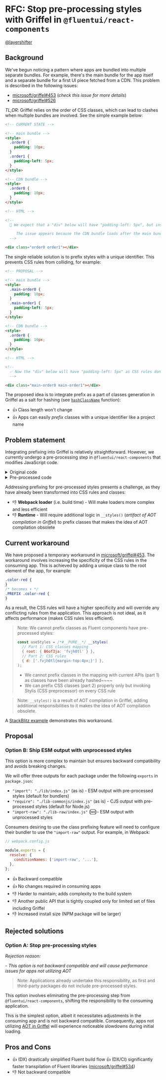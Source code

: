 # RFC: Stop pre-processing styles with Griffel in `@fluentui/react-components`

[@layershifter](https://github.com/layershifter)

## Background

We've begun noticing a pattern where apps are bundled into multiple separate bundles. For example, there's the main bundle for the app itself and a separate bundle for a first UI piece fetched from a CDN. This problem is described in the following issues:

- [microsoft/griffel#453](https://github.com/microsoft/griffel/issues/453) (_check this issue for more details_)
- [microsoft/griffel#526](https://github.com/microsoft/griffel/issues/526)

_TL;DR_: Griffel relies on the order of CSS classes, which can lead to clashes when multiple bundles are involved. See the simple example below:

```html
<!-- CURRENT STATE -->

<!-- main bundle -->
<style>
  .order0 {
    padding: 10px;
  }
  .order1 {
    padding-left: 5px;
  }
</style>

<!-- CDN bundle -->
<style>
  .order0 {
    padding: 10px;
  }
</style>

<!-- HTML -->

<!--
  🔴 We expect that a "div" below will have "padding-left: 5px", but instead, it has "padding: 10px".

     The issue appears because the CDN bundle loads after the main bundle, resulting in style overrides. This occurs because ".order0" appears in both bundles, and CSS prioritizes the order of appearance. 
  -->

<div class="order0 order1"></div>
```

The single reliable solution is to prefix styles with a unique identifier. This prevents CSS rules from colliding, for example:

```html
<!-- PROPOSAL -->

<!-- main bundle -->
<style>
  .main-order0 {
    padding: 10px;
  }
  .main-order1 {
    padding-left: 5px;
  }
</style>

<!-- CDN bundle -->
<style>
  .order0 {
    padding: 10px;
  }
</style>

<!-- HTML -->

<!--
  ✅ Now the "div" below will have "padding-left: 5px" as CSS rules don't clash anymore.
  -->

<div class="main-order0 main-order1"></div>
```

The proposed idea is to integrate prefix as a part of classes generation in Griffel as a salt for hashing (see [`hashClassName`](https://github.com/microsoft/griffel/blob/e3bf466e36464585ecff0ca3492760f6ada76dcc/packages/core/src/runtime/utils/hashClassName.ts#L23-L32) function):

- 👍 Class length won't change
- 👍 Apps can easily _prefix_ classes with a unique identifier like a project name

## Problem statement

Integrating prefixing into Griffel is relatively straightforward. However, we currently undergo a pre-processing step in `@fluentui/react-components` that modifies JavaScript code.

<details>
  <summary>Original code</summary>

```ts
// packages/react-components/react-menu/src/components/MenuDivider/useMenuDividerStyles.styles.ts
// 📝 output is simpfied

const useStyles = makeStyles({
  root: {
    ...shorthands.margin('4px', '-5px', '4px', '-5px'),
  },
});
```

</details>

<details>
  <summary>Pre-processed code</summary>

```ts
// @fluentui/react-menu/lib/components/MenuDivider/useMenuDividerStyles.styles.js
// 📝 output is simpfied

const useStyles = /*#__PURE__*/ __styles(
  {
    root: {
      B6of3ja: 'fvjh0tl',
      t21cq0: ['f1rnx978', 'f1q7jvqi'],
    },
  },
  {
    d: ['.fvjh0tl{margin-top:4px;}', '.f1rnx978{margin-right:-5px;}', '.f1q7jvqi{margin-left:-5px;}'],
  },
);
```

</details>

Addressing prefixing for pre-processed styles presents a challenge, as they have already been transformed into CSS rules and classes:

- 👎 **Webpack loader** (i.e. build time) - Will make loaders more complex and less efficient
- 👎 **Runtime** - Will require additional logic in `__styles()` (_artifact of AOT compilation in Griffel_) to prefix classes that makes the idea of AOT compilation obsolete

## Current workaround

We have proposed a temporary workaround in [microsoft/griffel#453](https://github.com/microsoft/griffel/issues/453#issuecomment-1850115159). The workaround involves increasing the specificity of the CSS rules in the consuming app. This is achieved by adding a unique class to the root element of the app, for example:

```css
.color-red {
}
/* becomes ⬇️ */
.PREFIX .color-red {
}
```

As a result, the CSS rules will have a higher specificity and will override any conflicting rules from the application. This approach is not ideal, as it affects performance (makes CSS rules less efficient).

> Note: We cannot prefix classes as Fluent components have pre-processed styles:
>
> ```js
> const useStyles = /*#__PURE__*/ __styles(
>   // Part 1: CSS classes mapping
>   { root: { B6of3ja: 'fvjh0tl' } },
>   // Part 2: CSS rules
>   { d: ['.fvjh0tl{margin-top:4px;}'] },
> );
> ```
>
> - We cannot prefix classes in the mapping with current APIs (part 1) as classes have been already hashed~~~~
> - We can prefix CSS classes (part 2) properly only but invoking Stylis (CSS preprocessor) on every CSS rule

> Note: `__styles()` is a result of AOT compilation in Griffel, adding additional responsibilities to it makes the idea of AOT compilation obsolete.

A [StackBlitz example](https://stackblitz.com/edit/vitejs-vite-d11ccd) demonstrates this workaround.

## Proposal

### Option B: Ship ESM output with unprocessed styles

This option is more complex to maintain but ensures backward compatibility and avoids breaking changes.

We will offer three outputs for each package under the following `exports` in `package.json`:

- `"import": "./lib/index.js"` (as is) - ESM output with pre-processed styles (default for bundlers)
- `"require": "./lib-commonjs/index.js"` (as is) - CJS output with pre-processed styles (default for Node.js)
- `"import-raw": "./lib-raw/index.js"` (🆕)- ESM output with unprocessed styles

Consumers desiring to use the class prefixing feature will need to configure their bundler to use the `"import-raw"` output. For example, in Webpack:

```js
// webpack.config.js

module.exports = {
  resolve: {
    conditionNames: ['import-raw', '...'],
  },
};
```

- 👍 Backward compatible
- 👍 No changes required in consuming apps
- 👎 Harder to maintain; adds complexity to the build system
- 👎 Another public API that is tightly coupled only for limited set of files including Griffel
- 👎 Increased install size (NPM package will be larger)

## Rejected solutions

### Option A: Stop pre-processing styles

_Rejection reason:_

_- This option is not backward compatible and will cause performance issues for apps not utilizing AOT_

> Note: Applications already undertake this responsibility, as first and third-party packages do not include pre-processed styles.

This option involves eliminating the pre-processing step from `@fluentui/react-components`, shifting the responsibility to the consuming application.

This is the simplest option, albeit it necessitates adjustments in the consuming app and is not backward compatible. Consequently, apps not utilizing [AOT in Griffel](https://griffel.js.org/react/ahead-of-time-compilation/introduction) will experience noticeable slowdowns during initial loading.

## Pros and Cons

- 👍 (DX) drastically simplified Fluent build flow
  👍 (DX/CI) significantly faster transpilation of Fluent libraries ([microsoft/griffel#534](https://github.com/microsoft/griffel/issues/534))
- 👎 Not backward compatible
